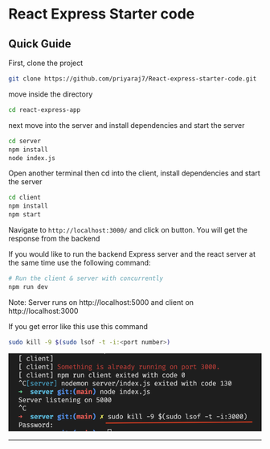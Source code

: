 # React Express Starter code

## Quick Guide

First, clone the project

```bash
git clone https://github.com/priyaraj7/React-express-starter-code.git
```

move inside the directory

```bash
cd react-express-app
```

next move into the server and install dependencies and start the server

```bash
cd server
npm install
node index.js
```

Open another terminal then cd into the client, install dependencies and start the server

```bash
cd client
npm install
npm start
```

Navigate to `http://localhost:3000/` and click on button. You will get the response from the backend

If you would like to run the backend Express server and the react server at the same time use the following command:

```bash
# Run the client & server with concurrently
npm run dev
```

Note: Server runs on http://localhost:5000 and client on http://localhost:3000

If you get error like this use this command

```bash
sudo kill -9 $(sudo lsof -t -i:<port number>)
```

![](port-error.png)

---
